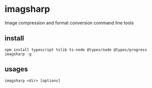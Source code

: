 # imagsharp
Image compression and format conversion command line tools

## install
`npm install typescript tslib ts-node @types/node @types/progress imagsharp -g`

## usages
`imagsharp <dir> [options]`

